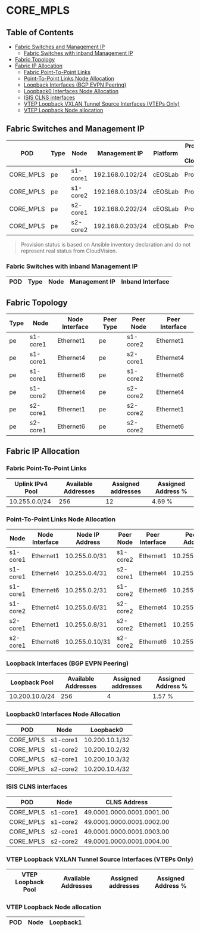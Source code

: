 # CORE_MPLS

## Table of Contents

- [Fabric Switches and Management IP](#fabric-switches-and-management-ip)
  - [Fabric Switches with inband Management IP](#fabric-switches-with-inband-management-ip)
- [Fabric Topology](#fabric-topology)
- [Fabric IP Allocation](#fabric-ip-allocation)
  - [Fabric Point-To-Point Links](#fabric-point-to-point-links)
  - [Point-To-Point Links Node Allocation](#point-to-point-links-node-allocation)
  - [Loopback Interfaces (BGP EVPN Peering)](#loopback-interfaces-bgp-evpn-peering)
  - [Loopback0 Interfaces Node Allocation](#loopback0-interfaces-node-allocation)
  - [ISIS CLNS interfaces](#isis-clns-interfaces)
  - [VTEP Loopback VXLAN Tunnel Source Interfaces (VTEPs Only)](#vtep-loopback-vxlan-tunnel-source-interfaces-vteps-only)
  - [VTEP Loopback Node allocation](#vtep-loopback-node-allocation)

## Fabric Switches and Management IP

| POD | Type | Node | Management IP | Platform | Provisioned in CloudVision | Serial Number |
| --- | ---- | ---- | ------------- | -------- | -------------------------- | ------------- |
| CORE_MPLS | pe | s1-core1 | 192.168.0.102/24 | cEOSLab | Provisioned | - |
| CORE_MPLS | pe | s1-core2 | 192.168.0.103/24 | cEOSLab | Provisioned | - |
| CORE_MPLS | pe | s2-core1 | 192.168.0.202/24 | cEOSLab | Provisioned | - |
| CORE_MPLS | pe | s2-core2 | 192.168.0.203/24 | cEOSLab | Provisioned | - |

> Provision status is based on Ansible inventory declaration and do not represent real status from CloudVision.

### Fabric Switches with inband Management IP

| POD | Type | Node | Management IP | Inband Interface |
| --- | ---- | ---- | ------------- | ---------------- |

## Fabric Topology

| Type | Node | Node Interface | Peer Type | Peer Node | Peer Interface |
| ---- | ---- | -------------- | --------- | ----------| -------------- |
| pe | s1-core1 | Ethernet1 | pe | s1-core2 | Ethernet1 |
| pe | s1-core1 | Ethernet4 | pe | s2-core1 | Ethernet4 |
| pe | s1-core1 | Ethernet6 | pe | s1-core2 | Ethernet6 |
| pe | s1-core2 | Ethernet4 | pe | s2-core2 | Ethernet4 |
| pe | s2-core1 | Ethernet1 | pe | s2-core2 | Ethernet1 |
| pe | s2-core1 | Ethernet6 | pe | s2-core2 | Ethernet6 |

## Fabric IP Allocation

### Fabric Point-To-Point Links

| Uplink IPv4 Pool | Available Addresses | Assigned addresses | Assigned Address % |
| ---------------- | ------------------- | ------------------ | ------------------ |
| 10.255.0.0/24 | 256 | 12 | 4.69 % |

### Point-To-Point Links Node Allocation

| Node | Node Interface | Node IP Address | Peer Node | Peer Interface | Peer IP Address |
| ---- | -------------- | --------------- | --------- | -------------- | --------------- |
| s1-core1 | Ethernet1 | 10.255.0.0/31 | s1-core2 | Ethernet1 | 10.255.0.1/31 |
| s1-core1 | Ethernet4 | 10.255.0.4/31 | s2-core1 | Ethernet4 | 10.255.0.5/31 |
| s1-core1 | Ethernet6 | 10.255.0.2/31 | s1-core2 | Ethernet6 | 10.255.0.3/31 |
| s1-core2 | Ethernet4 | 10.255.0.6/31 | s2-core2 | Ethernet4 | 10.255.0.7/31 |
| s2-core1 | Ethernet1 | 10.255.0.8/31 | s2-core2 | Ethernet1 | 10.255.0.9/31 |
| s2-core1 | Ethernet6 | 10.255.0.10/31 | s2-core2 | Ethernet6 | 10.255.0.11/31 |

### Loopback Interfaces (BGP EVPN Peering)

| Loopback Pool | Available Addresses | Assigned addresses | Assigned Address % |
| ------------- | ------------------- | ------------------ | ------------------ |
| 10.200.10.0/24 | 256 | 4 | 1.57 % |

### Loopback0 Interfaces Node Allocation

| POD | Node | Loopback0 |
| --- | ---- | --------- |
| CORE_MPLS | s1-core1 | 10.200.10.1/32 |
| CORE_MPLS | s1-core2 | 10.200.10.2/32 |
| CORE_MPLS | s2-core1 | 10.200.10.3/32 |
| CORE_MPLS | s2-core2 | 10.200.10.4/32 |

### ISIS CLNS interfaces

| POD | Node | CLNS Address |
| --- | ---- | ------------ |
| CORE_MPLS | s1-core1 | 49.0001.0000.0001.0001.00 |
| CORE_MPLS | s1-core2 | 49.0001.0000.0001.0002.00 |
| CORE_MPLS | s2-core1 | 49.0001.0000.0001.0003.00 |
| CORE_MPLS | s2-core2 | 49.0001.0000.0001.0004.00 |

### VTEP Loopback VXLAN Tunnel Source Interfaces (VTEPs Only)

| VTEP Loopback Pool | Available Addresses | Assigned addresses | Assigned Address % |
| --------------------- | ------------------- | ------------------ | ------------------ |

### VTEP Loopback Node allocation

| POD | Node | Loopback1 |
| --- | ---- | --------- |

